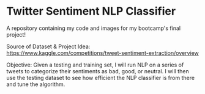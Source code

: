 # Twitter Sentiment NLP Classifier
A repository containing my code and images for my bootcamp's final project!

Source of Dataset & Project Idea: https://www.kaggle.com/competitions/tweet-sentiment-extraction/overview

Objective: Given a testing and training set, I will run NLP on a series of tweets to categorize their sentiments as bad, good, or neutral. I will then use the testing dataset to see how efficient the NLP classifier is from there and tune the algorithm.
